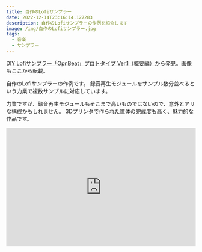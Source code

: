 ```yaml
---
title: 自作のLofiサンプラー
date: 2022-12-14T23:16:14.127283
description: 自作のLofiサンプラーの作例を紹介します
image: /img/自作のLofiサンプラー.jpg
tags:
  - 音楽
  - サンプラー
---
```

[DIY Lofiサンプラー「OpnBeat」プロトタイプ Ver.1（概要編）](https://note.com/hiro_akihabara/n/nbbc7355e6dfd)から発見。画像もここから転載。

自作のLofiサンプラーの作例です。
録音再生モジュールをサンプル数分並べるという力業で複数サンプルに対応しています。

力業ですが、録音再生モジュールもそこまで高いものではないので、意外とアリな構成かもしれません。
3Dプリンタで作られた筐体の完成度も高く、魅力的な作品です。


<iframe width="100%" height="315" src="https://www.youtube.com/embed/t2i3PkZpnAo" title="YouTube video player" frameborder="0" allow="accelerometer; autoplay; clipboard-write; encrypted-media; gyroscope; picture-in-picture" allowfullscreen></iframe>

